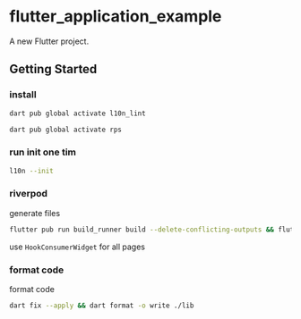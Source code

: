 # flutter_application_example

A new Flutter project.

## Getting Started

### install
```bash
dart pub global activate l10n_lint
```

```bash
dart pub global activate rps
```

















### run init one tim
```bash
l10n --init
```



### riverpod
generate files
```bash
flutter pub run build_runner build --delete-conflicting-outputs && flutter pub get
```


use `HookConsumerWidget` for all pages


### format code
format code
```bash
dart fix --apply && dart format -o write ./lib
```


